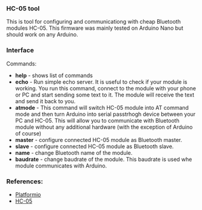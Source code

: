 ### HC-05 tool

This is tool for configuring and communicationg with cheap Bluetooth modules
HC-05. This firmware was mainly tested on Arduino Nano but should work on any
Arduino.

### Interface

Commands:

* **help** - shows list of commands
* **echo** - Run simple echo server. It is useful to check if your module is
  working. You run this command, connect to the module with your phone or PC and
  start sending some text to it. The module will receive the text and send it back
  to you.                                                                                                                             
* **atmode** - This command will switch HC-05 module into AT command mode and
  then turn Arduino into serial passtrhogh device between your PC and HC-05.
  This will allow you to communicate with Bluetooth module without any
  additional hardware (with the exception of Arduino of course)                                                                                
* **master** - configure connected HC-05 module as Bluetooth master.
* **slave** - configure connected HC-05 module as Bluetooth slave. 
* **name** - change Bluetooth name of the module.                  
* **baudrate** - change baudrate of the module. This baudrate is used whe
  module communicates with Arduino.

### References:

* [Platformio](https://platformio.org/)
* [HC-05](https://www.aliexpress.com/wholesale?catId=0&SearchText=HC-05+Bluetooth)
